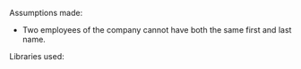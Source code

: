 Assumptions made:

- Two employees of the company cannot have both the same first and last name.

Libraries used:
